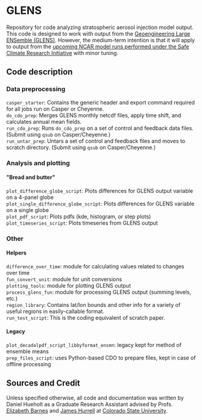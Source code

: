 # GLENS
Repository for code analyzing stratospheric aerosol injection model output. This code is designed to work with output from the [Geoengineering Large ENSemble (GLENS)](https://www.cesm.ucar.edu/projects/community-projects/GLENS/). However, the medium-term intention is that it will apply to output from the [upcoming NCAR model runs performed under the Safe Climate Research Initiative](https://federallabs.org/news/ncar-noaa-lead-efforts-to-understand-risks-and-benefits-of-solar-geoenginering) with minor tuning.

## Code description

### Data preprocessing
`casper_starter`: Contains the generic header and export command required for all jobs run on Casper or Cheyenne.  
`do_cdo_prep`: Merges GLENS monthly netcdf files, apply time shift, and calculates annual mean fields.  
`run_cdo_prep`: Runs `do_cdo_prep` on a set of control and feedback data files. (Submit using `qsub` on Casper/Cheyenne.)  
`run_untar_prep`: Untars a set of control and feedback files and moves to scratch directory. (Submit using `qsub` on Casper/Cheyenne.)

### Analysis and plotting
#### "Bread and butter"
`plot_difference_globe_script`: Plots differences for GLENS output variable on a 4-panel globe  
`plot_single_difference_globe_script`: Plots differences for GLENS variable on a single globe  
`plot_pdf_script`: Plots pdfs (kde, histogram, or step plots)  
`plot_timeseries_script`: Plots timeseries from GLENS output

### Other

#### Helpers
`difference_over_time`: module for calculating values related to changes over time  
`fun_convert_unit`: module for unit conversions  
`plotting_tools`: module for plotting GLENS output  
`process_glens_fun`: module for processing GLENS output (summing levels, etc.)  
`region_library`: Contains lat/lon bounds and other info for a variety of useful regions in easily-callable format.  
`run_test_script`: This is the coding equivalent of scratch paper.

#### Legacy
`plot_decadalpdf_script_libbyformat_ensmn`: legacy kept for method of ensemble means  
`prep_files_script`: uses Python-based CDO to prepare files, kept in case of offline processing

## Sources and Credit
Unless specified otherwise, all code and documentation was written by Daniel Hueholt as a Graduate Research Assistant advised by Profs. [Elizabeth Barnes](https://sites.google.com/rams.colostate.edu/barnesresearchgroup/home) and [James Hurrell](https://sites.google.com/rams.colostate.edu/hurrellgroup/home) at [Colorado State University](https://www.colostate.edu/).
